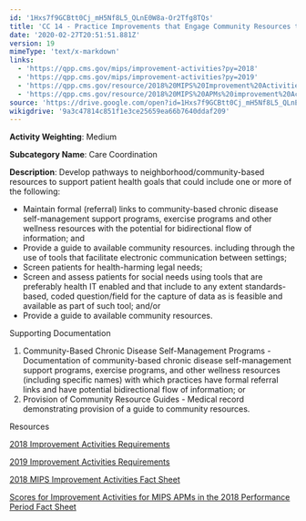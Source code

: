 ```yaml
---
id: '1Hxs7f9GCBtt0Cj_mH5Nf8L5_QLnE0W8a-Or2Tfg8TQs'
title: 'CC 14 - Practice Improvements that Engage Community Resources to Support Patient Health Goals'
date: '2020-02-27T20:51:51.881Z'
version: 19
mimeType: 'text/x-markdown'
links:
  - 'https://qpp.cms.gov/mips/improvement-activities?py=2018'
  - 'https://qpp.cms.gov/mips/improvement-activities?py=2019'
  - 'https://qpp.cms.gov/resource/2018%20MIPS%20Improvement%20Activities%20Fact%20Sheet'
  - 'https://qpp.cms.gov/resource/2018%20MIPS%20APMs%20improvement%20Activities%20scores%20fact%20sheet'
source: 'https://drive.google.com/open?id=1Hxs7f9GCBtt0Cj_mH5Nf8L5_QLnE0W8a-Or2Tfg8TQs'
wikigdrive: '9a3c47814c851f1e3ce25659ea66b7640ddaf209'
---
```

**Activity Weighting**: Medium

**Subcategory Name**: Care Coordination

**Description**: Develop pathways to neighborhood/community-based resources to support patient health goals that could include one or more of the following:

* Maintain formal (referral) links to community-based chronic disease self-management support programs, exercise programs and other wellness resources with the potential for bidirectional flow of information; and
* Provide a guide to available community resources. including through the use of tools that facilitate electronic communication between settings;
* Screen patients for health-harming legal needs;
* Screen and assess patients for social needs using tools that are preferably health IT enabled and that include to any extent standards-based, coded question/field for the capture of data as is feasible and available as part of such tool; and/or
* Provide a guide to available community resources.

Supporting Documentation

1. Community-Based Chronic Disease Self-Management Programs - Documentation of community-based chronic disease self-management support programs, exercise programs, and other wellness resources (including specific names) with which practices have formal referral links and have potential bidirectional flow of information; or
2. Provision of Community Resource Guides - Medical record demonstrating provision of a guide to community resources.

Resources

[2018 Improvement Activities Requirements](https://qpp.cms.gov/mips/improvement-activities?py=2018)

[2019 Improvement Activities Requirements](https://qpp.cms.gov/mips/improvement-activities?py=2019)

[2018 MIPS Improvement Activities Fact Sheet](https://qpp.cms.gov/resource/2018%20MIPS%20Improvement%20Activities%20Fact%20Sheet)

[Scores for Improvement Activities for MIPS APMs in the 2018 Performance Period Fact Sheet](https://qpp.cms.gov/resource/2018%20MIPS%20APMs%20improvement%20Activities%20scores%20fact%20sheet)
